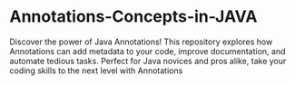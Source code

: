 # Annotations-Concepts-in-JAVA
Discover the power of Java Annotations! This repository explores how Annotations can add metadata to your code, improve documentation, and automate tedious tasks. Perfect for Java novices and pros alike, take your coding skills to the next level with Annotations
